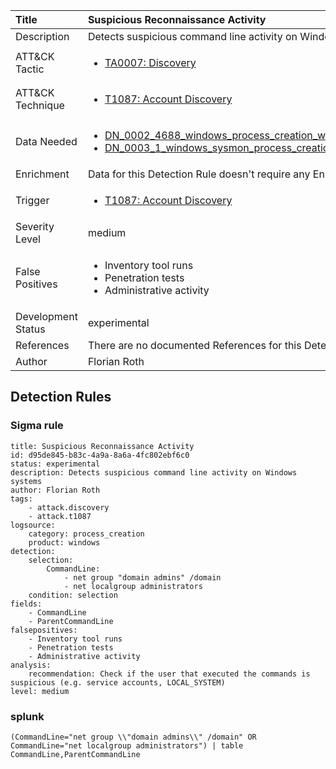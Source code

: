 | Title                | Suspicious Reconnaissance Activity                                                                                                                                                 |
|:---------------------|:------------------------------------------------------------------------------------------------------------------------------------------------------------|
| Description          | Detects suspicious command line activity on Windows systems                                                                                                                                           |
| ATT&amp;CK Tactic    |  <ul><li>[TA0007: Discovery](https://attack.mitre.org/tactics/TA0007)</li></ul>  |
| ATT&amp;CK Technique | <ul><li>[T1087: Account Discovery](https://attack.mitre.org/techniques/T1087)</li></ul>  |
| Data Needed          | <ul><li>[DN_0002_4688_windows_process_creation_with_commandline](../Data_Needed/DN_0002_4688_windows_process_creation_with_commandline.md)</li><li>[DN_0003_1_windows_sysmon_process_creation](../Data_Needed/DN_0003_1_windows_sysmon_process_creation.md)</li></ul>  |
| Enrichment           |  Data for this Detection Rule doesn't require any Enrichments.  |
| Trigger              | <ul><li>[T1087: Account Discovery](../Triggers/T1087.md)</li></ul>  |
| Severity Level       | medium |
| False Positives      | <ul><li>Inventory tool runs</li><li>Penetration tests</li><li>Administrative activity</li></ul>  |
| Development Status   | experimental |
| References           |  There are no documented References for this Detection Rule yet  |
| Author               | Florian Roth |


## Detection Rules

### Sigma rule

```
title: Suspicious Reconnaissance Activity
id: d95de845-b83c-4a9a-8a6a-4fc802ebf6c0
status: experimental
description: Detects suspicious command line activity on Windows systems
author: Florian Roth
tags:
    - attack.discovery
    - attack.t1087
logsource:
    category: process_creation
    product: windows
detection:
    selection:
        CommandLine:
            - net group "domain admins" /domain
            - net localgroup administrators
    condition: selection
fields:
    - CommandLine
    - ParentCommandLine
falsepositives:
    - Inventory tool runs
    - Penetration tests
    - Administrative activity
analysis:
    recommendation: Check if the user that executed the commands is suspicious (e.g. service accounts, LOCAL_SYSTEM)
level: medium

```





### splunk
    
```
(CommandLine="net group \\"domain admins\\" /domain" OR CommandLine="net localgroup administrators") | table CommandLine,ParentCommandLine
```



